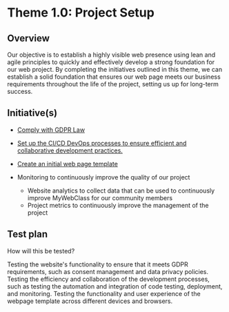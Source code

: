 # Theme 1.0: Project Setup
## Overview
Our objective is to establish a highly visible web presence using lean and agile principles to quickly and effectively
develop a strong foundation for our web project. By completing the initiatives outlined in this theme, we can establish a
solid foundation that ensures our web page meets our business requirements throughout the life of the project, setting
us up for long-term success.
## Initiative(s)

* [Comply with GDPR Law](./documentation/templates/theme/initiatives/Comply%20with%20GDPR.md)
* [Set up the CI/CD DevOps processes to ensure efficient and collaborative development practices.](./documentation/templates/theme/initiatives/devops.md)
* [Create an initial web page template](./documentation/templates/theme/initiatives/basic_webpage_template.md)

* Monitoring to continuously improve the quality of our project
  * Website analytics to collect data that can be used to continuously improve MyWebClass for our community members
  * Project metrics to continuously improve the management of the project

## Test plan
How will this be tested?

Testing the website's functionality to ensure that it meets GDPR requirements, such as consent management and data privacy policies.
Testing the efficiency and collaboration of the development processes, such as testing the automation and integration of code testing, deployment, and monitoring.
Testing the functionality and user experience of the webpage template across different devices and browsers.